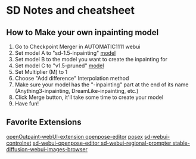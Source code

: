 SD Notes and cheatsheet
=======================

How to Make your own inpainting model
-------------------------------------
1. Go to Checkpoint Merger in AUTOMATIC1111 webui
2. Set model A to "sd-1.5-inpainting" [model](https://huggingface.co/runwayml/stable-diffusion-inpainting)
3. Set model B to the model you want to create the inpainting for
4. Set model C to "v1.5-pruned" [model](https://huggingface.co/runwayml/stable-diffusion-v1-5)
5. Set Multiplier (M) to 1
6. Choose "Add difference" Interpolation method
7. Make sure your model has the "-inpainting" part at the end of its name (Anything3-inpainting, DreamLike-inpainting, etc.)
8. Click Merge button, it'll take some time to create your model
9. Have fun!



Favorite Extensions
-------------------
[openOutpaint-webUI-extension ](https://github.com/zero01101/openOutpaint-webUI-extension)
[openpose-editor](https://github.com/fkunn1326/openpose-editor)
[posex](https://github.com/hnmr293/posex)
[sd-webui-controlnet](https://github.com/Mikubill/sd-webui-controlnet)
[sd-webui-openpose-editor ](https://github.com/huchenlei/sd-webui-openpose-editor)
[sd-webui-regional-prompter ](https://github.com/hako-mikan/sd-webui-regional-prompter)
[stable-diffusion-webui-images-browser](https://github.com/AlUlkesh/stable-diffusion-webui-images-browser)